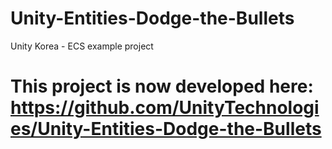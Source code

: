 # Unity-Entities-Dodge-the-Bullets

Unity Korea - ECS example project
# This project is now developed here: https://github.com/UnityTechnologies/Unity-Entities-Dodge-the-Bullets

